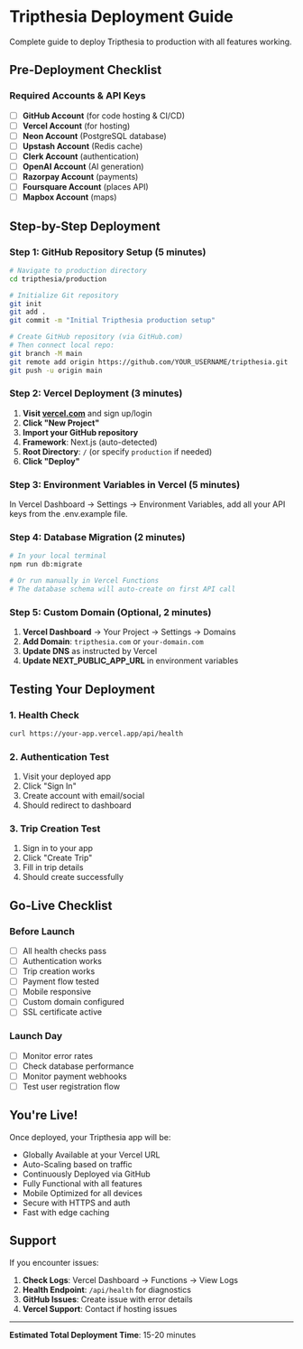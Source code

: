 # Tripthesia Deployment Guide

Complete guide to deploy Tripthesia to production with all features working.

## Pre-Deployment Checklist

### Required Accounts & API Keys
- [ ] **GitHub Account** (for code hosting & CI/CD)
- [ ] **Vercel Account** (for hosting)
- [ ] **Neon Account** (PostgreSQL database)
- [ ] **Upstash Account** (Redis cache)
- [ ] **Clerk Account** (authentication)
- [ ] **OpenAI Account** (AI generation)
- [ ] **Razorpay Account** (payments)
- [ ] **Foursquare Account** (places API)
- [ ] **Mapbox Account** (maps)

## Step-by-Step Deployment

### Step 1: GitHub Repository Setup (5 minutes)

```bash
# Navigate to production directory
cd tripthesia/production

# Initialize Git repository
git init
git add .
git commit -m "Initial Tripthesia production setup"

# Create GitHub repository (via GitHub.com)
# Then connect local repo:
git branch -M main
git remote add origin https://github.com/YOUR_USERNAME/tripthesia.git
git push -u origin main
```

### Step 2: Vercel Deployment (3 minutes)

1. **Visit [vercel.com](https://vercel.com)** and sign up/login
2. **Click "New Project"**
3. **Import your GitHub repository**
4. **Framework**: Next.js (auto-detected)
5. **Root Directory**: `/` (or specify `production` if needed)
6. **Click "Deploy"**

### Step 3: Environment Variables in Vercel (5 minutes)

In Vercel Dashboard → Settings → Environment Variables, add all your API keys from the .env.example file.

### Step 4: Database Migration (2 minutes)

```bash
# In your local terminal
npm run db:migrate

# Or run manually in Vercel Functions
# The database schema will auto-create on first API call
```

### Step 5: Custom Domain (Optional, 2 minutes)

1. **Vercel Dashboard** → Your Project → Settings → Domains
2. **Add Domain**: `tripthesia.com` or `your-domain.com`
3. **Update DNS** as instructed by Vercel
4. **Update NEXT_PUBLIC_APP_URL** in environment variables

## Testing Your Deployment

### 1. Health Check
```bash
curl https://your-app.vercel.app/api/health
```

### 2. Authentication Test
1. Visit your deployed app
2. Click "Sign In"
3. Create account with email/social
4. Should redirect to dashboard

### 3. Trip Creation Test
1. Sign in to your app
2. Click "Create Trip"
3. Fill in trip details
4. Should create successfully

## Go-Live Checklist

### Before Launch
- [ ] All health checks pass
- [ ] Authentication works
- [ ] Trip creation works
- [ ] Payment flow tested
- [ ] Mobile responsive
- [ ] Custom domain configured
- [ ] SSL certificate active

### Launch Day
- [ ] Monitor error rates
- [ ] Check database performance
- [ ] Monitor payment webhooks
- [ ] Test user registration flow

## You're Live!

Once deployed, your Tripthesia app will be:

- Globally Available at your Vercel URL
- Auto-Scaling based on traffic
- Continuously Deployed via GitHub
- Fully Functional with all features
- Mobile Optimized for all devices
- Secure with HTTPS and auth
- Fast with edge caching

## Support

If you encounter issues:

1. **Check Logs**: Vercel Dashboard → Functions → View Logs
2. **Health Endpoint**: `/api/health` for diagnostics
3. **GitHub Issues**: Create issue with error details
4. **Vercel Support**: Contact if hosting issues

---

**Estimated Total Deployment Time**: 15-20 minutes